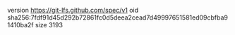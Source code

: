version https://git-lfs.github.com/spec/v1
oid sha256:7fdf91d45d292b72861fc0d5deea2cead7d49997651581ed09cbfba91410ba2f
size 3193
